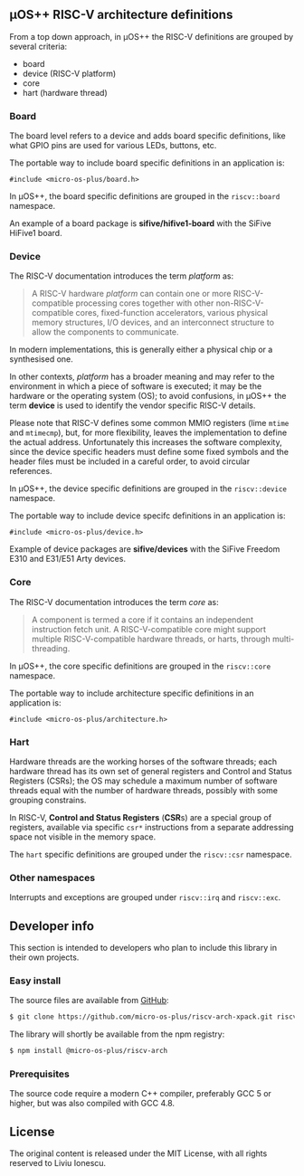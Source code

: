 ## µOS++ RISC-V architecture definitions

From a top down approach, in µOS++ the RISC-V definitions are grouped by several criteria:

- board
- device (RISC-V platform)
- core
- hart (hardware thread)

### Board

The board level refers to a device and adds board specific definitions, like what GPIO pins are used for various LEDs, buttons, etc.

The portable way to include board specific definitions in an application is:

```
#include <micro-os-plus/board.h>
```

In µOS++, the board specific definitions are grouped in the `riscv::board` namespace.
 
An example of a board package is **sifive/hifive1-board** with the SiFive HiFive1 board.

### Device

The RISC-V documentation introduces the term _platform_ as:

> A RISC-V hardware _platform_ can contain one or more RISC-V-compatible processing cores together with other non-RISC-V-compatible cores, fixed-function accelerators, various physical memory structures, I/O devices, and an interconnect structure to allow the components to communicate.

In modern implementations, this is generally either a physical chip or a synthesised one.

In other contexts, _platform_ has a broader meaning and may refer to the environment in which a piece of software is executed; it may be the hardware or the operating system (OS); to avoid confusions, in µOS++ the term **device** is used to identify the vendor specific RISC-V details.

Please note that RISC-V defines some common MMIO registers (lime `mtime` and `mtimecmp`), but, for more flexibility, leaves the implementation to define the actual address. Unfortunately this increases the software complexity, since the device specific headers must define some fixed symbols and the header files must be included in a careful order, to avoid circular references.

In µOS++, the device specific definitions are grouped in the `riscv::device` namespace.

The portable way to include device specifc definitions in an application is:

```
#include <micro-os-plus/device.h>
```

Example of device packages are **sifive/devices** with the SiFive Freedom E310 and E31/E51 Arty devices.

### Core

The RISC-V documentation introduces the term _core_ as:

> A component is termed a core if it contains an independent instruction fetch unit. A RISC-V-compatible core might support multiple RISC-V-compatible hardware threads, or harts, through multi-threading.

In µOS++, the core specific definitions are grouped in the `riscv::core` namespace.  

The portable way to include architecture specific definitions in an application is:

```
#include <micro-os-plus/architecture.h>
```

### Hart

Hardware threads are the working horses of the software threads; each hardware thread has its own set of general registers and Control and Status Registers (CSRs); the OS may schedule a maximum number of software threads equal with the number of hardware threads, possibly with some grouping constrains.

In RISC-V, **Control and Status Registers** (**CSR**s) are a special group of registers, available via specific `csr*` instructions from a separate addressing space not visible in the memory space. 

The `hart` specific definitions are grouped under the `riscv::csr` namespace.

### Other namespaces

Interrupts and exceptions are grouped under `riscv::irq` and `riscv::exc`.


## Developer info

This section is intended to developers who plan to include this library in their own projects.

### Easy install

The source files are available from [GitHub](https://github.com/micro-os-plus/riscv-arch-xpack):

```bash
$ git clone https://github.com/micro-os-plus/riscv-arch-xpack.git riscv-arch-xpack.git
```

The library will shortly be available from the npm registry:

```bash
$ npm install @micro-os-plus/riscv-arch
```

### Prerequisites

The source code require a modern C++ compiler, preferably GCC 5 or higher, but was also compiled with GCC 4.8. 

## License

The original content is released under the MIT License, with all rights reserved to Liviu Ionescu.

